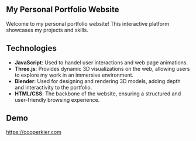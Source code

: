 ## My Personal Portfolio Website
Welcome to my personal portfolio website! This interactive platform showcases my projects and skills.

## Technologies

- **JavaScript**: Used to handel user interactions and web page animations.
- **Three.js**: Provides dynamic 3D visualizations on the web, allowing users to explore my work in an immersive environment.
- **Blender**: Used for designing and rendering 3D models, adding depth and interactivity to the portfolio.
- **HTML/CSS**: The backbone of the website, ensuring a structured and user-friendly browsing experience.

## Demo
https://cooperkier.com
